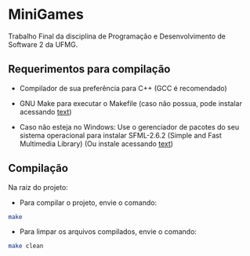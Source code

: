 # MiniGames
 Trabalho Final da disciplina de Programação e Desenvolvimento de Software 2 da UFMG.

 ## Requerimentos para compilação
* Compilador de sua preferência para C++ (GCC é recomendado)

* GNU Make para executar o Makefile
(caso não possua, pode instalar acessando [text](https://www.gnu.org/software/make/#download))

* Caso não esteja no Windows: 
Use o gerenciador de pacotes do seu sistema operacional para instalar
SFML-2.6.2 (Simple and Fast Multimedia Library)
(Ou instale acessando [text](https://www.sfml-dev.org/download/sfml/2.6.2))

## Compilação
Na raiz do projeto:
* Para compilar o projeto, envie o comando:
```bash
make
```
* Para limpar os arquivos compilados, envie o comando:
```bash
make clean
```
